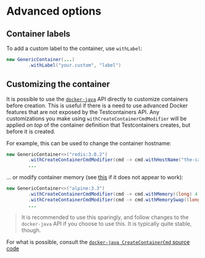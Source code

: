 # Advanced options

## Container labels

To add a custom label to the container, use `withLabel`:
```java
new GenericContainer(...)
        .withLabel("your.custom", "label")
```




## Customizing the container

It is possible to use the [`docker-java`](https://github.com/docker-java/docker-java) API directly to customize containers before creation. This is useful if there is a need to use advanced Docker features that are not exposed by the Testcontainers API. Any customizations you make using `withCreateContainerCmdModifier` will be applied _on top_ of the container definition that Testcontainers creates, but before it is created.

For example, this can be used to change the container hostname:
```java
new GenericContainer<>("redis:3.0.2")
        .withCreateContainerCmdModifier(cmd -> cmd.withHostName("the-cache"))
        ...
```

... or modify container memory (see [this](https://fabiokung.com/2014/03/13/memory-inside-linux-containers/) if it does not appear to work):
```java
new GenericContainer<>("alpine:3.3")
        .withCreateContainerCmdModifier(cmd -> cmd.withMemory((long) 4 * 1024 * 1024))
        .withCreateContainerCmdModifier(cmd -> cmd.withMemorySwap((long) 4 * 1024 * 1024))
        ...
```

> It is recommended to use this sparingly, and follow changes to the `docker-java` API if you choose to use this. It is typically quite stable, though.

For what is possible, consult the [`docker-java CreateContainerCmd` source code](https://github.com/docker-java/docker-java/blob/master/src/main/java/com/github/dockerjava/api/command/CreateContainerCmd.java)
